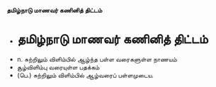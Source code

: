**தமிழ்நாடு மாணவர் கணினித் திட்டம்**
- # தமிழ்நாடு மாணவர் கணினித் திட்டம்
- n. சுற்றிலும் விளிம்பில் ஆழ்ந்த பள்ள வரைகளுள்ள நாணயம்
- சூழ்விளிம்பு வரையுள்ள பதக்கம்
- (பெ.) சுற்றிலும் விளிம்பில் ஆழ்வரைப் பள்ளமுடைய.

